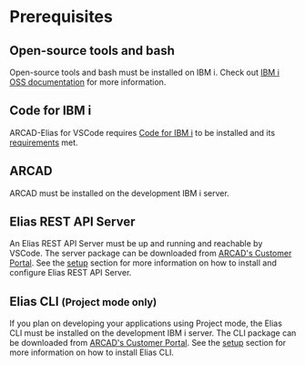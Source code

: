 # Prerequisites
## Open-source tools and bash
Open-source tools and bash must be installed on IBM i. Check out [IBM i OSS documentation](https://ibmi-oss-docs.readthedocs.io/en/latest/yum/README.html#general-information) for more information.

## Code for IBM i
ARCAD-Elias for VSCode requires [Code for IBM i](https://marketplace.visualstudio.com/items?itemName=HalcyonTechLtd.code-for-ibmi) to be installed and its [requirements](https://halcyon-tech.github.io/docs/#/./README?id=requirements) met.

## ARCAD
ARCAD must be installed on the development IBM i server.

## Elias REST API Server
An Elias REST API Server must be up and running and reachable by VSCode. The server package can be downloaded from [ARCAD's Customer Portal](https://portal.arcadsoftware.com/). See the [setup](/pages/setup) section for more information on how to install and configure Elias REST API Server.

## Elias CLI <small>(Project mode only)</small>
If you plan on developing your applications using Project mode, the Elias CLI must be installed on the development IBM i server. The CLI package can be downloaded from [ARCAD's Customer Portal](https://portal.arcadsoftware.com/). See the [setup](/pages/setup) section for more information on how to install Elias CLI.